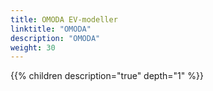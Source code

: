 ```yaml
---
title: OMODA EV-modeller
linktitle: "OMODA"
description: "OMODA"
weight: 30
---
```

<!-- markdownlint-disable MD033 -->
<!-- markdownlint-disable MD010 -->
{{% children description="true" depth="1" %}}
